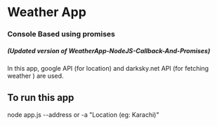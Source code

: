 <h1>Weather App</h1>

<h3>Console Based using promises</h3>
<h5>(Updated version of WeatherApp-NodeJS-Callback-And-Promises)</h5>

In this app, google API (for location) and darksky.net API (for fetching weather ) are used.

<h2>To run this app</h2>
node app.js --address or -a "Location (eg: Karachi)"
